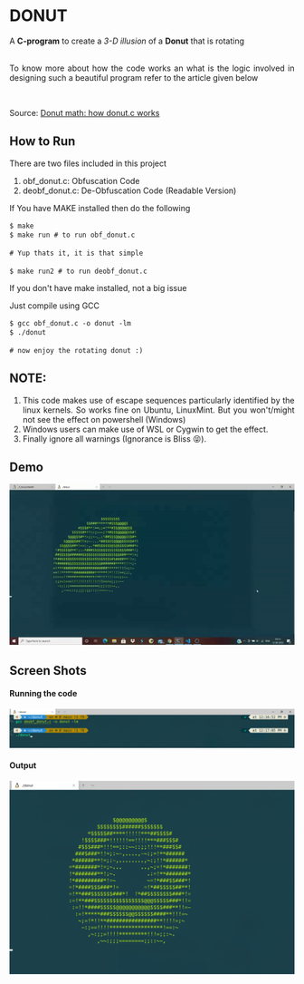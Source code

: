 # DONUT
<div style="text-align: justify">
A <b>C-program</b> to create a <em>3-D illusion</em> of a <b>Donut</b> that is rotating
<br/><br/>

To know more about how the code works an what is the logic involved
in designing such a beautiful program refer to the article given below
<div>
<br/>

Source: [Donut math: how donut.c works](https://www.a1k0n.net/2011/07/20/donut-math.html)

## How to Run

<div style="text-align: justify">

There are two files included in this project 

1. obf_donut.c: Obfuscation Code 
2. deobf_donut.c: De-Obfuscation Code (Readable Version)

If You have MAKE installed then do the following

```shell
$ make
$ make run # to run obf_donut.c

# Yup thats it, it is that simple

$ make run2 # to run deobf_donut.c
```

If you don't have make installed, not a big issue

Just compile using GCC

```shell
$ gcc obf_donut.c -o donut -lm
$ ./donut

# now enjoy the rotating donut :)
```

</div>


## NOTE:
1. This code makes use of escape sequences particularly identified by the linux kernels. So works fine on Ubuntu, LinuxMint. But you won't/might not see the effect on powershell (Windows)
&nbsp;
2. Windows users can make use of WSL or Cygwin to get the effect.
&nbsp;
3. Finally ignore all warnings (Ignorance is Bliss &#128541;).

## Demo

![DEMO](./data/demo.gif)

## Screen Shots

#### Running the code
![DEMO](./data/run_code.png)

#### Output
![DEMO](./data/output.png)

